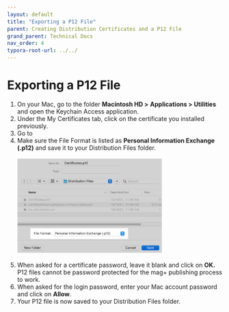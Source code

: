 ```yaml
---
layout: default
title: "Exporting a P12 File"
parent: Creating Distribution Certificates and a P12 File
grand_parent: Technical Docs
nav_order: 4
typora-root-url: ../../
---
```


# Exporting a P12 File

1. On your Mac, go to the folder **Macintosh HD >** **Applications > Utilities** and open the Keychain Access application.
2. Under the My Certificates tab, click on the certificate you installed previously.
3. Go to 
4. Make sure the File Format is listed as **Personal Information Exchange (.p12)** and save it to your Distribution Files folder.<br /><br />
   <img src="/files/images/export-p12-file.png" alt="export-p12-file" style="zoom: 33%;" /> <br /><br />
5. When asked for a certificate password, leave it blank and click on **OK.** P12 files cannot be password protected for the mag+ publishing process to work.
6. When asked for the login password, enter your Mac account password and click on **Allow**.
7. Your P12 file is now saved to your Distribution Files folder.
